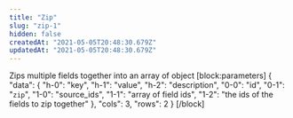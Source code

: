 ```yaml
---
title: "Zip"
slug: "zip-1"
hidden: false
createdAt: "2021-05-05T20:48:30.679Z"
updatedAt: "2021-05-05T20:48:30.679Z"
---
```

Zips multiple fields together into an array of object
[block:parameters]
{
  "data": {
    "h-0": "key",
    "h-1": "value",
    "h-2": "description",
    "0-0": "id",
    "0-1": "`zip`",
    "1-0": "source_ids",
    "1-1": "array of field ids",
    "1-2": "the ids of the fields to zip together"
  },
  "cols": 3,
  "rows": 2
}
[/block]
